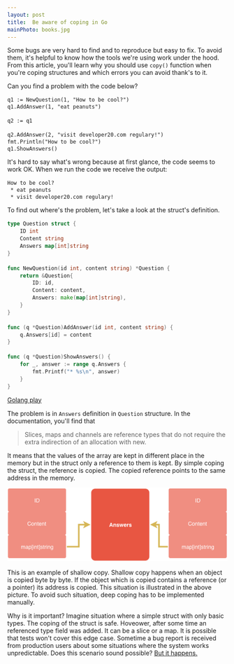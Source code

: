 ```yaml
---
layout: post
title:  Be aware of coping in Go
mainPhoto: books.jpg
---
```


Some bugs are very hard to find and to reproduce but easy to fix. To avoid them, it's helpful to know how the tools we're using work under the hood. From this article, you'll learn why you should use `copy()` function when you're coping structures and which errors you can avoid thank's to it.

Can you find a problem with the code below?

```golang
q1 := NewQuestion(1, "How to be cool?")
q1.AddAnswer(1, "eat peanuts")

q2 := q1

q2.AddAnswer(2, "visit developer20.com regulary!")
fmt.Println("How to be cool?")
q1.ShowAnswers()
```

It's hard to say what's wrong because at first glance, the code seems to work OK. When we run the code we receive the output:

```
How to be cool?
 * eat peanuts
 * visit developer20.com regulary!
```

To find out where's the problem, let's take a look at the struct's definition.

```go
type Question struct {
	ID int
	Content string
	Answers map[int]string
}

func NewQuestion(id int, content string) *Question {
	return &Question{
		ID: id,
		Content: content,
		Answers: make(map[int]string),
	}
}

func (q *Question)AddAnswer(id int, content string) {
	q.Answers[id] = content
}

func (q *Question)ShowAnswers() {
	for _, answer := range q.Answers {
		fmt.Printf("* %s\n", answer)
	}
}
```

[Golang play](https://play.golang.org/p/X9T_EGSJ7Hk)

The problem is in `Answers` definition in `Question` structure. In the documentation, you'll find that

> Slices, maps and channels are reference types that do not require the extra indirection of an allocation with new.

It means that the values of the array are kept in different place in the memory but in the struct only a reference to them is kept. By simple coping the struct, the reference is copied. The copied reference points to the same address in the memory.

![](/assets/posts/struct-copy2.png)

This is an example of shallow copy. Shallow copy happens when an object is copied byte by byte. If the object which is copied contains a reference (or a pointer) its address is copied. This situation is illustrated in the above picture. To avoid such situation, deep coping has to be implemented manually.

Why is it important? Imagine situation where a simple struct with only basic types. The coping of the struct is safe. Hoveower, after some time an referenced type field was added. It can be a slice or a map. It is possible that tests won't cover this edge case. Sometime a bug report is received from production users about some situations where the system works unpredictable. Does this scenario sound possible? [But it happens.](https://allegro.tech/2017/07/golang-slices-gotcha.html)


